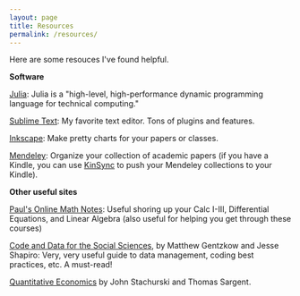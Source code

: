 ```yaml
---
layout: page
title: Resources
permalink: /resources/
---
```


Here are some resouces I've found helpful.

**Software**

[Julia][julialang]: Julia is a "high-level, high-performance dynamic programming language for technical computing." 

[Sublime Text][sublime]: My favorite text editor. Tons of plugins and features.

[Inkscape][inkscape]: Make pretty charts for your papers or classes.

[Mendeley][mendeley]: Organize your collection of academic papers (if you have a Kindle, you can use [KinSync][kinsync] to push your Mendeley collections to your Kindle).

**Other useful sites**

[Paul's Online Math Notes][paul]: Useful shoring up your Calc I-III, Differential Equations, and Linear Algebra (also useful for helping you get through these courses)

[Code and Data for the Social Sciences][code], by Matthew Gentzkow and Jesse Shapiro: Very, very useful guide to data management, coding best practices, etc. A must-read!

[Quantitative Economics][quantecon] by John Stachurski and Thomas Sargent.

[julialang]: http://julialang.org
[sublime]: http://www.sublimetext.com/3
[inkscape]: http://inkscape.org/
[mendeley]: http://www.mendeley.com/
[kinsync]: http://www.kinsync.com/
[paul]: http://tutorial.math.lamar.edu/
[code]: http://faculty.chicagobooth.edu/jesse.shapiro/research/CodeAndData.pdf
[quantecon]: http://quant-econ.net/index.html
